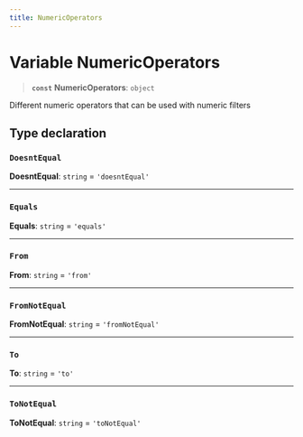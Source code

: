 ```yaml
---
title: NumericOperators
---
```


# Variable NumericOperators

> **`const`** **NumericOperators**: `object`

Different numeric operators that can be used with numeric filters

## Type declaration

### `DoesntEqual`

**DoesntEqual**: `string` = `'doesntEqual'`

***

### `Equals`

**Equals**: `string` = `'equals'`

***

### `From`

**From**: `string` = `'from'`

***

### `FromNotEqual`

**FromNotEqual**: `string` = `'fromNotEqual'`

***

### `To`

**To**: `string` = `'to'`

***

### `ToNotEqual`

**ToNotEqual**: `string` = `'toNotEqual'`
